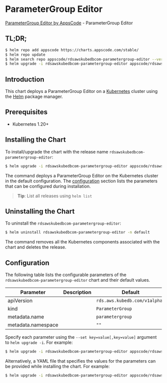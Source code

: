 # ParameterGroup Editor

[ParameterGroup Editor by AppsCode](https://appscode.com) - ParameterGroup Editor

## TL;DR;

```bash
$ helm repo add appscode https://charts.appscode.com/stable/
$ helm repo update
$ helm search repo appscode/rdsawskubedbcom-parametergroup-editor --version=v0.21.0
$ helm upgrade -i rdsawskubedbcom-parametergroup-editor appscode/rdsawskubedbcom-parametergroup-editor -n default --create-namespace --version=v0.21.0
```

## Introduction

This chart deploys a ParameterGroup Editor on a [Kubernetes](http://kubernetes.io) cluster using the [Helm](https://helm.sh) package manager.

## Prerequisites

- Kubernetes 1.20+

## Installing the Chart

To install/upgrade the chart with the release name `rdsawskubedbcom-parametergroup-editor`:

```bash
$ helm upgrade -i rdsawskubedbcom-parametergroup-editor appscode/rdsawskubedbcom-parametergroup-editor -n default --create-namespace --version=v0.21.0
```

The command deploys a ParameterGroup Editor on the Kubernetes cluster in the default configuration. The [configuration](#configuration) section lists the parameters that can be configured during installation.

> **Tip**: List all releases using `helm list`

## Uninstalling the Chart

To uninstall the `rdsawskubedbcom-parametergroup-editor`:

```bash
$ helm uninstall rdsawskubedbcom-parametergroup-editor -n default
```

The command removes all the Kubernetes components associated with the chart and deletes the release.

## Configuration

The following table lists the configurable parameters of the `rdsawskubedbcom-parametergroup-editor` chart and their default values.

|     Parameter      | Description |                 Default                  |
|--------------------|-------------|------------------------------------------|
| apiVersion         |             | <code>rds.aws.kubedb.com/v1alpha1</code> |
| kind               |             | <code>ParameterGroup</code>              |
| metadata.name      |             | <code>parametergroup</code>              |
| metadata.namespace |             | <code>""</code>                          |


Specify each parameter using the `--set key=value[,key=value]` argument to `helm upgrade -i`. For example:

```bash
$ helm upgrade -i rdsawskubedbcom-parametergroup-editor appscode/rdsawskubedbcom-parametergroup-editor -n default --create-namespace --version=v0.21.0 --set apiVersion=rds.aws.kubedb.com/v1alpha1
```

Alternatively, a YAML file that specifies the values for the parameters can be provided while
installing the chart. For example:

```bash
$ helm upgrade -i rdsawskubedbcom-parametergroup-editor appscode/rdsawskubedbcom-parametergroup-editor -n default --create-namespace --version=v0.21.0 --values values.yaml
```
